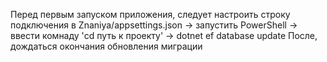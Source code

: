 Перед первым запуском приложения, следует настроить строку подключения в Znaniya/appsettings.json -> запустить PowerShell -> ввести комнаду 'cd путь к проекту' -> dotnet ef database update
После, дождаться окончания обновления миграции 
